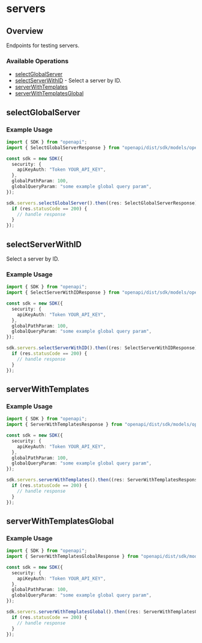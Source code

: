 # servers

## Overview

Endpoints for testing servers.

### Available Operations

* [selectGlobalServer](#selectglobalserver)
* [selectServerWithID](#selectserverwithid) - Select a server by ID.
* [serverWithTemplates](#serverwithtemplates)
* [serverWithTemplatesGlobal](#serverwithtemplatesglobal)

## selectGlobalServer

### Example Usage

```typescript
import { SDK } from "openapi";
import { SelectGlobalServerResponse } from "openapi/dist/sdk/models/operations";

const sdk = new SDK({
  security: {
    apiKeyAuth: "Token YOUR_API_KEY",
  },
  globalPathParam: 100,
  globalQueryParam: "some example global query param",
});

sdk.servers.selectGlobalServer().then((res: SelectGlobalServerResponse) => {
  if (res.statusCode == 200) {
    // handle response
  }
});
```

## selectServerWithID

Select a server by ID.

### Example Usage

```typescript
import { SDK } from "openapi";
import { SelectServerWithIDResponse } from "openapi/dist/sdk/models/operations";

const sdk = new SDK({
  security: {
    apiKeyAuth: "Token YOUR_API_KEY",
  },
  globalPathParam: 100,
  globalQueryParam: "some example global query param",
});

sdk.servers.selectServerWithID().then((res: SelectServerWithIDResponse) => {
  if (res.statusCode == 200) {
    // handle response
  }
});
```

## serverWithTemplates

### Example Usage

```typescript
import { SDK } from "openapi";
import { ServerWithTemplatesResponse } from "openapi/dist/sdk/models/operations";

const sdk = new SDK({
  security: {
    apiKeyAuth: "Token YOUR_API_KEY",
  },
  globalPathParam: 100,
  globalQueryParam: "some example global query param",
});

sdk.servers.serverWithTemplates().then((res: ServerWithTemplatesResponse) => {
  if (res.statusCode == 200) {
    // handle response
  }
});
```

## serverWithTemplatesGlobal

### Example Usage

```typescript
import { SDK } from "openapi";
import { ServerWithTemplatesGlobalResponse } from "openapi/dist/sdk/models/operations";

const sdk = new SDK({
  security: {
    apiKeyAuth: "Token YOUR_API_KEY",
  },
  globalPathParam: 100,
  globalQueryParam: "some example global query param",
});

sdk.servers.serverWithTemplatesGlobal().then((res: ServerWithTemplatesGlobalResponse) => {
  if (res.statusCode == 200) {
    // handle response
  }
});
```
